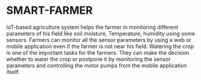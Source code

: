 # SMART-FARMER
IoT-based agriculture system helps the farmer in monitoring different parameters of his field like soil moisture, Temperature, humidity using some sensors. 
Farmers can monitor all the sensor parameters by using a web or mobile application even if the farmer is not near his field. Watering the crop is one of the important tasks for the farmers. 
They can make the decision whether to water the crop or postpone it by monitoring the sensor parameters and controlling the motor pumps from the mobile application itself. 
